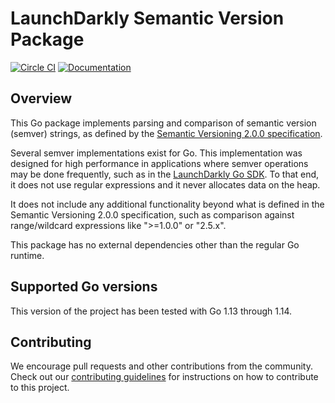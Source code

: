 # LaunchDarkly Semantic Version Package

[![Circle CI](https://circleci.com/gh/launchdarkly/go-semver.svg?style=shield)](https://circleci.com/gh/launchdarkly/go-semver) [![Documentation](https://godoc.org/github.com/launchdarkly/go-semver?status.svg)](https://godoc.org/github.com/launchdarkly/go-semver)

## Overview

This Go package implements parsing and comparison of semantic version (semver) strings, as defined by the [Semantic Versioning 2.0.0 specification](https://semver.org/).

Several semver implementations exist for Go. This implementation was designed for high performance in applications where semver operations may be done frequently, such as in the [LaunchDarkly Go SDK](https://github.com/launchdarkly/go-server-sdk). To that end, it does not use regular expressions and it never allocates data on the heap.

It does not include any additional functionality beyond what is defined in the Semantic Versioning 2.0.0 specification, such as comparison against range/wildcard expressions like ">=1.0.0" or "2.5.x".

This package has no external dependencies other than the regular Go runtime.

## Supported Go versions

This version of the project has been tested with Go 1.13 through 1.14.

## Contributing

We encourage pull requests and other contributions from the community. Check out our [contributing guidelines](CONTRIBUTING.md) for instructions on how to contribute to this project.

